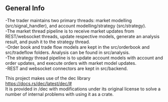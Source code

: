 ## General Info
-The trader maintains two primary threads: market modelling (src/signal_handler), and account modelling/strategy (src/strategy).  
-The market thread pipeline is to receive market updates from REST/websocket threads, update respective models, generate an analysis result, and push it to the strategy thread.  
-Order book and trade flow models are kept in the src/orderbook and src/tradeflow folders. Analysis can be found in src/analysis.  
-The strategy thread pipeline is to update account models with account and order updates, and execute orders with market model updates.  
-REST and websocket connectors are kept in src/backend.  

This project makes use of the dec library  
https://docs.rs/dec/latest/dec/#  
It is provided in /dec with modifications under its original license to solve a number of internal problems with using it as a crate.
